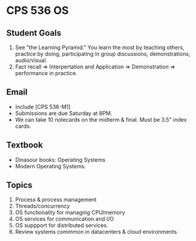 # CPS 536 OS

## Student Goals

1. See "the Learning Pyramid." You learn the most by teaching others, practice by doing, participating in group discussions, demonstrations, audio/visual.
2. Fact recall => Interpertation and Application => Demonstration => performance in practice.

## Email

* Include \[CPS 536-M1]&#x20;
* Submissions are due Saturday at 8PM.&#x20;
* We can take 10 notecards on the midterm & final. Must be 3.5" index cards.

## Textbook

* Dinasour books: Operating Systems
* Modern Operating Systems.&#x20;

## Topics

1. Process & process management
2. Threads/concurrency
3. OS functionality for managing CPU/memory
4. OS services for communication and I/O
5. OS suppport for distributed services.
6. Review systems commmon in datacenters & cloud environments.

